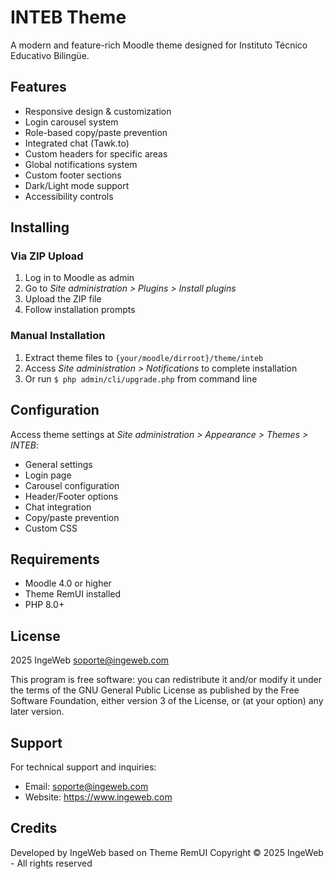 # INTEB Theme

A modern and feature-rich Moodle theme designed for Instituto Técnico Educativo Bilingüe.

## Features

- Responsive design & customization
- Login carousel system
- Role-based copy/paste prevention 
- Integrated chat (Tawk.to)
- Custom headers for specific areas
- Global notifications system
- Custom footer sections
- Dark/Light mode support
- Accessibility controls

## Installing

### Via ZIP Upload

1. Log in to Moodle as admin
2. Go to _Site administration > Plugins > Install plugins_
3. Upload the ZIP file
4. Follow installation prompts

### Manual Installation

1. Extract theme files to `{your/moodle/dirroot}/theme/inteb`
2. Access _Site administration > Notifications_ to complete installation
3. Or run `$ php admin/cli/upgrade.php` from command line

## Configuration

Access theme settings at _Site administration > Appearance > Themes > INTEB_:

- General settings
- Login page
- Carousel configuration  
- Header/Footer options
- Chat integration
- Copy/paste prevention
- Custom CSS

## Requirements

- Moodle 4.0 or higher
- Theme RemUI installed
- PHP 8.0+

## License

2025 IngeWeb <soporte@ingeweb.com>

This program is free software: you can redistribute it and/or modify it under the terms of the GNU General Public License as published by the Free Software Foundation, either version 3 of the License, or (at your option) any later version.

## Support

For technical support and inquiries:
- Email: soporte@ingeweb.com
- Website: https://www.ingeweb.com

## Credits

Developed by IngeWeb based on Theme RemUI
Copyright © 2025 IngeWeb - All rights reserved